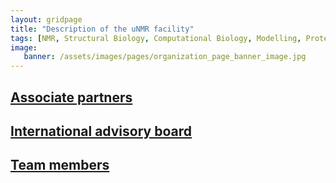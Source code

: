 ```yaml
---
layout: gridpage
title: "Description of the uNMR facility"
tags: [NMR, Structural Biology, Computational Biology, Modelling, Protein Structure]
image:
   banner: /assets/images/pages/organization_page_banner_image.jpg
---
```


## [Associate partners](/organization/associate-partners)

## [International advisory board](/organization/advisory-board)

## [Team members](/organization/team-members)